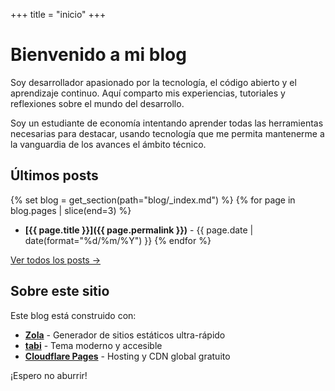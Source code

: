 +++
title = "inicio"
+++

# Bienvenido a mi blog

Soy desarrollador apasionado por la tecnología, el código abierto y el aprendizaje continuo. Aquí comparto mis experiencias, tutoriales y reflexiones sobre el mundo del desarrollo.

Soy un estudiante de economía intentando aprender todas las herramientas necesarias para destacar, usando tecnología que me permita mantenerme a la vanguardia de los avances el ámbito técnico.

## Últimos posts

{% set blog = get_section(path="blog/_index.md") %}
{% for page in blog.pages | slice(end=3) %}
- **[{{ page.title }}]({{ page.permalink }})** - {{ page.date | date(format="%d/%m/%Y") }}
{% endfor %}

[Ver todos los posts →](/blog/)

## Sobre este sitio

Este blog está construido con:
- **[Zola](https://www.getzola.org/)** - Generador de sitios estáticos ultra-rápido
- **[tabi](https://github.com/welpo/tabi)** - Tema moderno y accesible
- **[Cloudflare Pages](https://pages.cloudflare.com/)** - Hosting y CDN global gratuito

¡Espero no aburrir!
